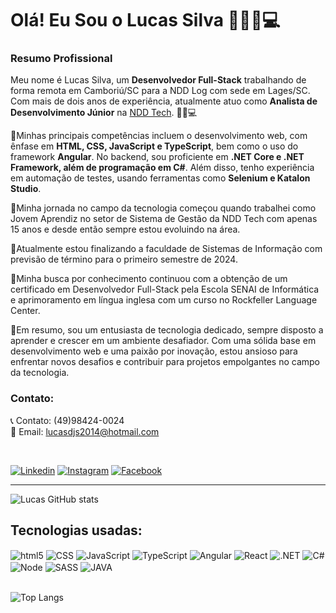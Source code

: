 
<h1> Olá! Eu Sou o Lucas Silva 👋💁‍♂️💻</h1> 

### Resumo Profissional

<p>Meu nome é Lucas Silva, um <b>Desenvolvedor Full-Stack</b> trabalhando de forma remota em Camboriú/SC para a NDD Log com sede em Lages/SC. Com mais de dois anos de experiência, atualmente atuo como <b>Analista de Desenvolvimento Júnior</b> na <a href="https://ndd.tech/" target="_blank">NDD Tech</a>. 👩‍💻💻</p>

<p>🚀Minhas principais competências incluem o desenvolvimento web, com ênfase em <strong>HTML, CSS, JavaScript e TypeScript</strong>, bem como o uso do framework <b>Angular</b>. No backend, sou proficiente em <b>.NET Core e .NET Framework, além de programação em C#</b>. Além disso, tenho experiência em automação de testes, usando ferramentas como <b>Selenium e Katalon Studio</b>.</p>

🚀Minha jornada no campo da tecnologia começou quando trabalhei como Jovem Aprendiz no setor de Sistema de Gestão da NDD Tech com apenas 15 anos e desde então sempre estou evoluindo na área.

🚀Atualmente estou finalizando a faculdade de Sistemas de Informação com previsão de término para o primeiro semestre de 2024.

🚀Minha busca por conhecimento continuou com a obtenção de um certificado em Desenvolvedor Full-Stack pela Escola SENAI de Informática e aprimoramento em língua inglesa com um curso no Rockfeller Language Center.

🚀Em resumo, sou um entusiasta de tecnologia dedicado, sempre disposto a aprender e crescer em um ambiente desafiador. Com uma sólida base em desenvolvimento web e uma paixão por inovação, estou ansioso para enfrentar novos desafios e contribuir para projetos empolgantes no campo da tecnologia.

### Contato:
📞 Contato: (49)98424-0024  
📧 Email: lucasdjs2014@hotmail.com  

<br>

[![Linkedin](https://img.shields.io/badge/LinkedIn-0077B5?style=for-the-badge&logo=linkedin&logoColor=white)](https://www.linkedin.com/in/lucasjesus/)
[![Instagram](https://img.shields.io/badge/Instagram-E4405F?style=for-the-badge&logo=instagram&logoColor=white)](https://www.instagram.com/lucasjsv/) [![Facebook](https://img.shields.io/badge/Facebook-1877F2?style=for-the-badge&logo=facebook&logoColor=white)](https://www.facebook.com/lucas.jesus.7712/)

<hr>


![Lucas GitHub stats](https://github-readme-stats.vercel.app/api?username=lucasdjs&show_icons=true&theme=dark)

## Tecnologias usadas:
<div style= "display: inline_block">
<img align = "center" alt="html5" src="https://img.shields.io/badge/HTML5-E34F26?style=for-the-badge&logo=html5&logoColor=white" />
<img align = "center" alt="CSS" src="https://img.shields.io/badge/CSS3-1572B6?style=for-the-badge&logo=css3&logoColor=white" />
<img align = "center" alt="JavaScript" src="https://img.shields.io/badge/JavaScript-F7DF1E?style=for-the-badge&logo=javascript&logoColor=black" />
<img align = "center" alt="TypeScript" src="https://img.shields.io/badge/TypeScript-007ACC?style=for-the-badge&logo=typescript&logoColor=white" />
<img align = "center" alt="Angular" src="https://img.shields.io/badge/Angular-DD0031?style=for-the-badge&logo=angular&logoColor=white" />
<img align = "center" alt="React" src="https://img.shields.io/badge/React-20232A?style=for-the-badge&logo=react&logoColor=61DAFB" />
<img align = "center" alt=".NET" src="https://img.shields.io/badge/.NET-5C2D91?style=for-the-badge&logo=.net&logoColor=white" />
<img align = "center" alt="C#" src="https://img.shields.io/badge/C%23-239120?style=for-the-badge&logo=c-sharp&logoColor=white" />
<img align = "center" alt="Node" src="https://img.shields.io/badge/Node.js-43853D?style=for-the-badge&logo=node.js&logoColor=white" />
<img align = "center" alt="SASS" src="https://img.shields.io/badge/Sass-CC6699?style=for-the-badge&logo=sass&logoColor=white" />
<img align = "center" alt="JAVA" src="https://img.shields.io/badge/Java-ED8B00?style=for-the-badge&logo=openjdk&logoColor=white" />
<br>
<br>

![Top Langs](https://github-readme-stats.vercel.app/api/top-langs/?username=lucasdjs&hide_progress=false&&theme=dark&custom_title=💻💡⚙️)
</div>




